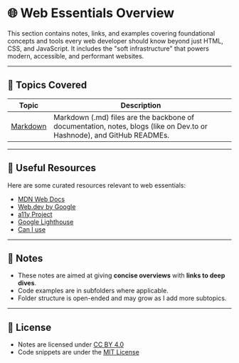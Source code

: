 # 🌐 Web Essentials Overview

This section contains notes, links, and examples covering foundational concepts and tools every web developer should know beyond just HTML, CSS, and JavaScript. It includes the "soft infrastructure" that powers modern, accessible, and performant websites.

---

## 📂 Topics Covered

| Topic                            | Description                                                                                                            |
| -------------------------------- | ---------------------------------------------------------------------------------------------------------------------- |
| [Markdown](./markdown/README.md) | Markdown (.md) files are the backbone of documentation, notes, blogs (like on Dev.to or Hashnode), and GitHub READMEs. |

---

## 🔗 Useful Resources

Here are some curated resources relevant to web essentials:

- [MDN Web Docs](https://developer.mozilla.org/)
- [Web.dev by Google](https://web.dev/)
- [a11y Project](https://www.a11yproject.com/)
- [Google Lighthouse](https://developers.google.com/web/tools/lighthouse)
- [Can I use](https://caniuse.com/)

---

## 🧠 Notes

- These notes are aimed at giving **concise overviews** with **links to deep dives**.
- Code examples are in subfolders where applicable.
- Folder structure is open-ended and may grow as I add more subtopics.

---

## 📝 License

- Notes are licensed under [CC BY 4.0](https://creativecommons.org/licenses/by/4.0/)
- Code snippets are under the [MIT License](../LICENSE)
